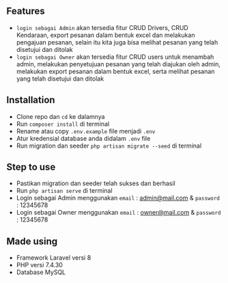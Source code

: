 ## Features
- `login sebagai Admin` akan tersedia fitur CRUD Drivers, CRUD Kendaraan, export pesanan dalam bentuk excel dan melakukan pengajuan pesanan, selain itu kita juga bisa melihat pesanan yang telah disetujui dan ditolak
- `login sebagai Owner` akan tersedia fitur CRUD users untuk menambah admin, melakukan penyetujuan pesanan yang telah diajukan oleh admin, melakukan export pesanan dalam bentuk excel, serta melihat pesanan yang telah disetujui dan ditolak

## Installation
- Clone repo dan `cd` ke dalamnya
- Run `composer install` di terminal
- Rename atau copy `.env.example` file menjadi `.env`
- Atur kredensial database anda didalam `.env` file
- Run migration dan seeder `php artisan migrate --seed` di terminal

## Step to use
- Pastikan migration dan seeder telah sukses dan berhasil
- Run `php artisan serve` di terminal
- Login sebagai Admin menggunakan `email` : admin@mail.com & `password` : 12345678
- Login sebagai Owner menggunakan `email` : owner@mail.com & `password` : 12345678

## Made using
- Framework Laravel versi 8 
- PHP versi 7.4.30
- Database MySQL
